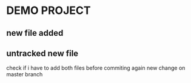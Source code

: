 # DEMO PROJECT

## new file added
## untracked new file

check if i have to add both files before commiting 
again new change on master branch
